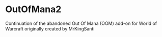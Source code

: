 # OutOfMana2
Continuation of the abandoned Out Of Mana (OOM) add-on for World of Warcraft originally created by MrKingSanti
